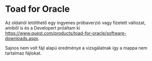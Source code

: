 # Toad for Oracle

Az oldalról letölthető egy ingyenes próbaverzió vagy fizetett változat, amiből is és a Developert próáltam ki https://www.quest.com/products/toad-for-oracle/software-downloads.aspx.

Sajnos nem volt fájl alapú eredménye a vizsgálatnak így a mappa nem tartalmaz fájlokat.